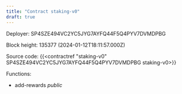 ```yaml
---
title: "Contract staking-v0"
draft: true
---
```

Deployer: SP4SZE494VC2YC5JYG7AYFQ44F5Q4PYV7DVMDPBG


 



Block height: 135377 (2024-01-12T18:11:57.000Z)

Source code: {{<contractref "staking-v0" SP4SZE494VC2YC5JYG7AYFQ44F5Q4PYV7DVMDPBG staking-v0>}}

Functions:

* add-rewards _public_
